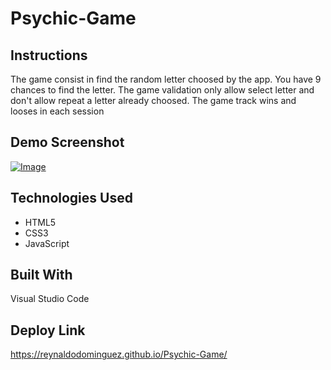 # Psychic-Game

## Instructions
The game consist in find the random letter choosed by the app. You have 9 chances to find the letter. The game validation only allow select letter and don't allow repeat a letter already choosed. The game track wins and looses in each session

## Demo Screenshot
[![Image](http://dominguez.software/images/psychic.png)](https://reynaldodominguez.github.io/Psychic-Game/)

## Technologies Used
* HTML5
* CSS3
* JavaScript

## Built With
Visual Studio Code

## Deploy Link
https://reynaldodominguez.github.io/Psychic-Game/
